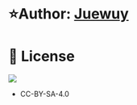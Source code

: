 # ⭐Author:  [Juewuy](https://github.com/juewuy/ShellCrash/master/rules/ShellClash.ini)

# 🔰 License
[![](https://licensebuttons.net/l/by-sa/4.0/88x31.png)](https://creativecommons.org/licenses/by-sa/4.0/deed.en)
* CC-BY-SA-4.0